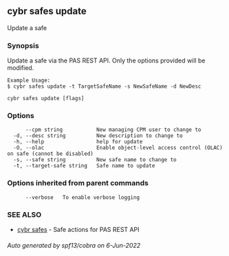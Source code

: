 ## cybr safes update

Update a safe

### Synopsis

Update a safe via the PAS REST API. Only the options provided will be modified.
	
	Example Usage:
	$ cybr safes update -t TargetSafeName -s NewSafeName -d NewDesc

```
cybr safes update [flags]
```

### Options

```
      --cpm string           New managing CPM user to change to
  -d, --desc string          New description to change to
  -h, --help                 help for update
  -O, --olac                 Enable object-level access control (OLAC) on safe (cannot be disabled)
  -s, --safe string          New safe name to change to
  -t, --target-safe string   Safe name to update
```

### Options inherited from parent commands

```
      --verbose   To enable verbose logging
```

### SEE ALSO

* [cybr safes](cybr_safes.md)	 - Safe actions for PAS REST API

###### Auto generated by spf13/cobra on 6-Jun-2022
